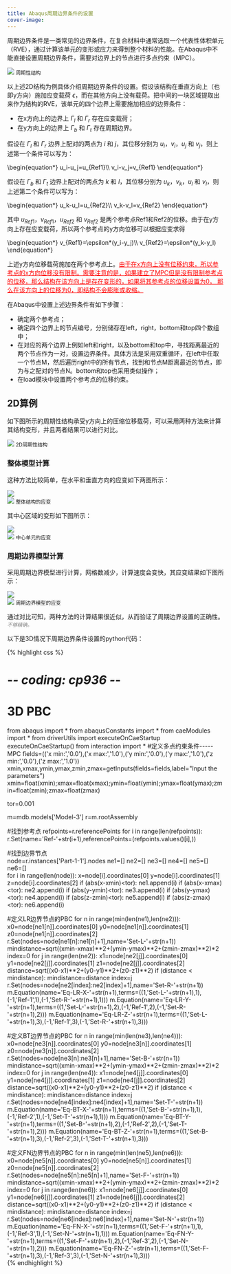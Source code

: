 ```yaml
---
title: Abaqus周期边界条件的设置
cover-image:
---
```


周期边界条件是一类常见的边界条件，在复合材料中通常选取一个代表性体积单元（RVE），通过计算该单元的变形或应力来得到整个材料的性能。在Abaqus中不能直接设置周期边界条件，需要对边界上的节点进行多点约束（MPC）。

<div class="figure">
  <img src="{{ site.baseurl }}/img/PBC.png">  
  <small>周期性结构</small>
</div>

以上述2D结构为例具体介绍周期边界条件的设置。假设该结构在垂直方向上（也即y方向）施加应变载荷 $\epsilon$，而在其他方向上没有载荷。把中间的一块区域提取出来作为结构的RVE，该单元的四个边界上需要施加相应的边界条件：

* 在x方向上的边界上 $\Gamma_l$ 和 $\Gamma_r$ 存在应变载荷；
* 在y方向上的边界上 $\Gamma_b$ 和 $\Gamma_t$ 存在周期边界。

假设在 $\Gamma_l$ 和 $\Gamma_r$ 边界上配对的两点为 $i$ 和 $j$，其位移分别为 $u_i$，$v_i$，$u_j$ 和 $v_j$，则上述第一个条件可以写为：

<div class="formula">
\begin{equation*}
u_i-u_j=u_{Ref1}\\
v_i-v_j=v_{Ref1}
\end{equation*}
</div>

假设在 $\Gamma_b$ 和 $\Gamma_t$ 边界上配对的两点为 $k$ 和 $l$，其位移分别为 $u_k$，$v_k$，$u_l$ 和 $v_l$，则上述第二个条件可以写为：

<div class="formula">
\begin{equation*}
u_k-u_l=u_{Ref2}\\
v_k-v_l=v_{Ref2}
\end{equation*}
</div>

其中 $u_{Ref1}$，$v_{Ref1}$，$u_{Ref2}$ 和 $v_{Ref2}$ 是两个参考点Ref1和Ref2的位移。由于在y方向上存在应变载荷，所以两个参考点的y方向位移可以根据应变求得

<div class="formula">
\begin{equation*}
v_{Ref1}=\epsilon*(y_i-y_j)\\
v_{Ref2}=\epsilon*(y_k-y_l)
\end{equation*}
</div>

上述y方向位移载荷施加在两个参考点上。<font color="red"><u>由于在x方向上没有位移约束，所以参考点的x方向位移没有限制。需要注意的是，如果建立了MPC但是没有限制参考点的位移，那么结构在该方向上是存在变形的，如果将其参考点的位移设置为0， 那么在该方向上的位移为0，即结构不会膨胀或收缩。</u></font>

在Abaqus中设置上述边界条件有如下步骤：

* 确定两个参考点；
* 确定四个边界上的节点编号，分别储存在left，right，bottom和top四个数组中；
* 在对应的两个边界上例如left和right，以及bottom和top中，寻找距离最近的两个节点作为一对，设置边界条件。具体方法是采用双重循环，在left中任取一个节点M，然后遍历right中的所有节点，找到和节点M距离最近的节点，即为与之配对的节点N。bottom和top也采用类似操作；
* 在load模块中设置两个参考点的位移约束。

## 2D算例

如下图所示的周期性结构承受y方向上的压缩位移载荷，可以采用两种方法来计算其结构变形，并且两者结果可以进行对比。

<div class="figure">
  <img src="{{ site.baseurl }}/img/Total.jpg">  
  <small>2D周期性结构</small>
</div>

### 整体模型计算

这种方法比较简单，在水平和垂直方向的应变如下两图所示：

<div class="figure">
  <img src="{{ site.baseurl }}/img/Total-LE11.jpg"> <br />
  <img src="{{ site.baseurl }}/img/Total-LE22.jpg">
  <small>整体结构的应变</small>
</div>

其中心区域的变形如下图所示：

<div class="figure">
  <img src="{{ site.baseurl }}/img/Total-LE11-Center.jpg"> <br />
  <img src="{{ site.baseurl }}/img/Total-LE22-Center.jpg">
  <small>中心单元的应变</small>
</div>

### 周期边界模型计算

采用周期边界模型进行计算，网格数减少，计算速度会变快，其应变结果如下图所示：

<div class="figure">
  <img src="{{ site.baseurl }}/img/PBC-LE11.jpg"> <br />
  <img src="{{ site.baseurl }}/img/PBC-LE22.jpg">
  <small>周期边界模型的应变</small>
</div>

通过对比可知，两种方法的计算结果很近似，从而验证了周期边界设置的正确性。*<small><font color="grey">不够精确。</font></small>*

以下是3D情况下周期边界条件设置的python代码：

{% highlight css %}
# -*- coding: cp936 -*- 
# 3D PBC  
from abaqus import *
from abaqusConstants import *
from caeModules import *
from driverUtils import executeOnCaeStartup
executeOnCaeStartup()
from interaction import *   #定义多点约束条件-----MPC
fields=(('x min:','0.0'),('x max:','1.0'),('y min:','0.0'),('y max:','1.0'),('z min:','0.0'),('z max:','1.0'))
xmin,xmax,ymin,ymax,zmin,zmax=getInputs(fields=fields,label="Input the parameters")
xmin=float(xmin);xmax=float(xmax);ymin=float(ymin);ymax=float(ymax);zmin=float(zmin);zmax=float(zmax)

tor=0.001

m=mdb.models['Model-3']
r=m.rootAssembly

#找到参考点
refpoints=r.referencePoints
for i in range(len(refpoints)):
    r.Set(name='Ref-'+str(i+1),referencePoints=(refpoints.values()[i],))
    
#找到边界节点    
node=r.instances['Part-1-1'].nodes
ne1=[]
ne2=[]
ne3=[]
ne4=[] 
ne5=[]
ne6=[]   
for i in range(len(node)):
    x=node[i].coordinates[0]
    y=node[i].coordinates[1]
    z=node[i].coordinates[2]
    if (abs(x-xmin)<tor):
        ne1.append(i)
    if (abs(x-xmax)<tor):
        ne2.append(i)
    if (abs(y-ymin)<tor):
        ne3.append(i)
    if (abs(y-ymax)<tor):
        ne4.append(i) 
    if (abs(z-zmin)<tor):
        ne5.append(i)
    if (abs(z-zmax)<tor):
        ne6.append(i)   

#定义LR边界节点的PBC
for n in range(min(len(ne1),len(ne2))):
    x0=node[ne1[n]].coordinates[0]
    y0=node[ne1[n]].coordinates[1]
    z0=node[ne1[n]].coordinates[2]
    r.Set(nodes=node[ne1[n]:ne1[n]+1],name='Set-L-'+str(n+1))
    mindistance=sqrt((xmin-xmax)**2+(ymin-ymax)**2+(zmin-zmax)**2)*2
    index=0
    for j in range(len(ne2)):
        x1=node[ne2[j]].coordinates[0]
        y1=node[ne2[j]].coordinates[1]
        z1=node[ne2[j]].coordinates[2]
        distance=sqrt((x0-x1)**2+(y0-y1)**2+(z0-z1)**2)
        if (distance < mindistance):
            mindistance=distance
            index=j
    r.Set(nodes=node[ne2[index]:ne2[index]+1],name='Set-R-'+str(n+1))
    m.Equation(name='Eq-LR-X-'+str(n+1),terms=((1,'Set-L-'+str(n+1),1),(-1,'Ref-1',1),(-1,'Set-R-'+str(n+1),1)))
    m.Equation(name='Eq-LR-Y-'+str(n+1),terms=((1,'Set-L-'+str(n+1),2),(-1,'Ref-1',2),(-1,'Set-R-'+str(n+1),2)))
    m.Equation(name='Eq-LR-Z-'+str(n+1),terms=((1,'Set-L-'+str(n+1),3),(-1,'Ref-1',3),(-1,'Set-R-'+str(n+1),3)))

#定义BT边界节点的PBC
for n in range(min(len(ne3),len(ne4))):
    x0=node[ne3[n]].coordinates[0] 
    y0=node[ne3[n]].coordinates[1]
    z0=node[ne3[n]].coordinates[2]
    r.Set(nodes=node[ne3[n]:ne3[n]+1],name='Set-B-'+str(n+1))
    mindistance=sqrt((xmin-xmax)**2+(ymin-ymax)**2+(zmin-zmax)**2)*2
    index=0
    for j in range(len(ne4)):
        x1=node[ne4[j]].coordinates[0]
        y1=node[ne4[j]].coordinates[1]
        z1=node[ne4[j]].coordinates[2]
        distance=sqrt((x0-x1)**2+(y0-y1)**2+(z0-z1)**2)
        if (distance < mindistance):
            mindistance=distance
            index=j                                                                                                                                                                                                          
    r.Set(nodes=node[ne4[index]:ne4[index]+1],name='Set-T-'+str(n+1))
    m.Equation(name='Eq-BT-X-'+str(n+1),terms=((1,'Set-B-'+str(n+1),1),(-1,'Ref-2',1),(-1,'Set-T-'+str(n+1),1)))
    m.Equation(name='Eq-BT-Y-'+str(n+1),terms=((1,'Set-B-'+str(n+1),2),(-1,'Ref-2',2),(-1,'Set-T-'+str(n+1),2)))
    m.Equation(name='Eq-BT-Z-'+str(n+1),terms=((1,'Set-B-'+str(n+1),3),(-1,'Ref-2',3),(-1,'Set-T-'+str(n+1),3)))
    
#定义FN边界节点的PBC
for n in range(min(len(ne5),len(ne6))):
    x0=node[ne5[n]].coordinates[0] 
    y0=node[ne5[n]].coordinates[1]
    z0=node[ne5[n]].coordinates[2]
    r.Set(nodes=node[ne5[n]:ne5[n]+1],name='Set-F-'+str(n+1))
    mindistance=sqrt((xmin-xmax)**2+(ymin-ymax)**2+(zmin-zmax)**2)*2
    index=0
    for j in range(len(ne6)):
        x1=node[ne6[j]].coordinates[0]
        y1=node[ne6[j]].coordinates[1]
        z1=node[ne6[j]].coordinates[2]
        distance=sqrt((x0-x1)**2+(y0-y1)**2+(z0-z1)**2)
        if (distance < mindistance):
            mindistance=distance
            index=j                                                                                                                                                                                                          
    r.Set(nodes=node[ne6[index]:ne6[index]+1],name='Set-N-'+str(n+1))
    m.Equation(name='Eq-FN-X-'+str(n+1),terms=((1,'Set-F-'+str(n+1),1),(-1,'Ref-3',1),(-1,'Set-N-'+str(n+1),1)))
    m.Equation(name='Eq-FN-Y-'+str(n+1),terms=((1,'Set-F-'+str(n+1),2),(-1,'Ref-3',2),(-1,'Set-N-'+str(n+1),2)))
    m.Equation(name='Eq-FN-Z-'+str(n+1),terms=((1,'Set-F-'+str(n+1),3),(-1,'Ref-3',3),(-1,'Set-N-'+str(n+1),3)))    
{% endhighlight %}